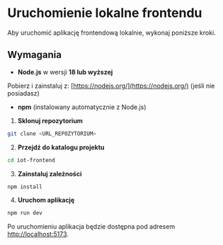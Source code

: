 # Uruchomienie lokalne frontendu

Aby uruchomić aplikację frontendową lokalnie, wykonaj poniższe kroki.

## Wymagania

- **Node.js** w wersji **18 lub wyższej** 

Pobierz i zainstaluj z: [https://nodejs.org/](https://nodejs.org/)  (jeśli nie posiadasz)
- **npm** (instalowany automatycznie z Node.js)

1. **Sklonuj repozytorium**  
```bash
git clone <URL_REPOZYTORIUM>
```
2. **Przejdź do katalogu projektu**
```bash
cd iot-frontend
```
3. **Zainstaluj zależności**
```bash
npm install
```
4. **Uruchom aplikację**
```bash
npm run dev
```
Po uruchomieniu aplikacja będzie dostępna pod adresem [http://localhost:5173](http://localhost:5173).
